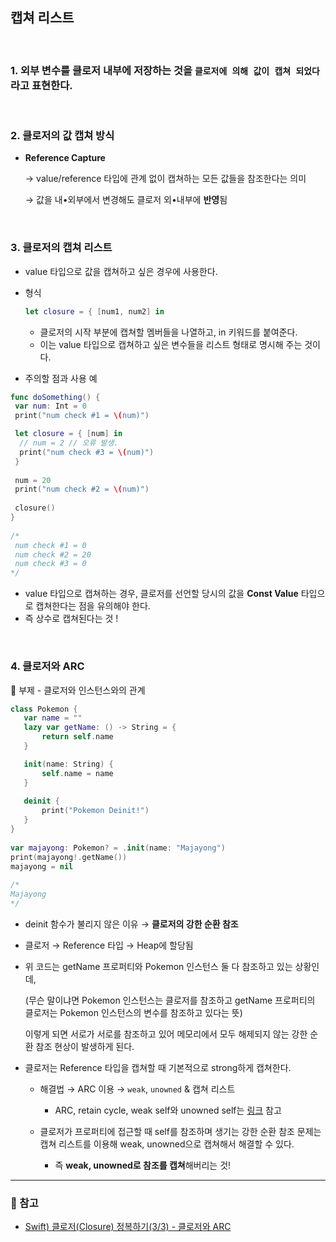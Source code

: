 ## 캡쳐 리스트 

<br>

### 1️. 외부 변수를 클로저 내부에 저장하는 것을 `클로저에 의해 값이 캡쳐 되었다` 라고 표현한다.

<br>

### 2️. 클로저의 값 캡쳐 방식

- **Reference Capture**
    
    → value/reference 타입에 관계 없이 캡쳐하는 모든 값들을 참조한다는 의미
    
    → 값을 내•외부에서 변경해도 클로저 외•내부에 **반영**됨
    
<br>

### 3️. 클로저의 캡쳐 리스트

- value 타입으로 값을 캡쳐하고 싶은 경우에 사용한다.
- 형식
    
    ```swift
    let closure = { [num1, num2] in
    ```
    
    - 클로저의 시작 부분에 캡쳐할 멤버들을 나열하고, in 키워드를 붙여준다.
    - 이는 value 타입으로 캡쳐하고 싶은 변수들을 리스트 형태로 명시해 주는 것이다.
- 주의할 점과 사용 예
    
 ```swift
 func doSomething() {
  var num: Int = 0
  print("num check #1 = \(num)")
 
  let closure = { [num] in
   // num = 2 // 오류 발생.
   print("num check #3 = \(num)")
  }
    
  num = 20
  print("num check #2 = \(num)")
    	
  closure()
 }
    
 /*
  num check #1 = 0
  num check #2 = 20
  num check #3 = 0
 */
 ```
    
 - value 타입으로 캡쳐하는 경우, 클로저를 선언할 당시의 값을 **Const Value** 타입으로 캡쳐한다는 점을 유의해야 한다.
 - 즉 상수로 캡쳐된다는 것 !

<br>
    
 ### 4. 클로저와 ARC
    
 👀 부제 - 클로저와 인스턴스와의 관계
    
 ```swift
class Pokemon {
    var name = ""
    lazy var getName: () -> String = {
        return self.name
    }
 
    init(name: String) {
        self.name = name
    }
    
    deinit {
        print("Pokemon Deinit!")
    }
}
    
var majayong: Pokemon? = .init(name: "Majayong")
print(majayong!.getName())
majayong = nil
   
/*
 Majayong
*/
```
    
 - deinit 함수가 불리지 않은 이유 → **클로저의 강한 순환 참조**
 - 클로저 → Reference 타입 → Heap에 할당됨
 - 위 코드는 getName 프로퍼티와 Pokemon 인스턴스 둘 다 참조하고 있는 상황인데,
        
     (무슨 말이냐면 Pokemon 인스턴스는 클로저를 참조하고 getName 프로퍼티의 클로저는 Pokemon 인스턴스의 변수를 참조하고 있다는 뜻)
        
     이렇게 되면 서로가 서로를 참조하고 있어 메모리에서 모두 해제되지 않는 강한 순환 참조 현상이 발생하게 된다.
        
- 클로저는 Reference 타입을 캡쳐할 때 기본적으로 strong하게 캡쳐한다.

    - 해결법 → ARC 이용 → `weak`, `unowned` & 캡쳐 리스트
    
        - ARC, retain cycle, weak self와 unowned self는 [링크](https://osoomoovo.tistory.com/181) 참고
        
    - 클로저가 프로퍼티에 접근할 때 self를 참조하며 생기는 강한 순환 참조 문제는 캡쳐 리스트를 이용해 weak, unowned으로 캡쳐해서 해결할 수 있다.
    
        - 즉 **weak, unowned로 참조를 캡쳐**해버리는 것!

----

### 👀 참고
 - [Swift) 클로저(Closure) 정복하기(3/3) - 클로저와 ARC](https://babbab2.tistory.com/83)
